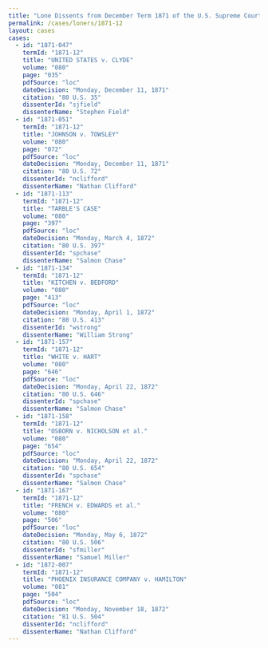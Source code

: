 ```yaml
---
title: "Lone Dissents from December Term 1871 of the U.S. Supreme Court"
permalink: /cases/loners/1871-12
layout: cases
cases:
  - id: "1871-047"
    termId: "1871-12"
    title: "UNITED STATES v. CLYDE"
    volume: "080"
    page: "035"
    pdfSource: "loc"
    dateDecision: "Monday, December 11, 1871"
    citation: "80 U.S. 35"
    dissenterId: "sjfield"
    dissenterName: "Stephen Field"
  - id: "1871-051"
    termId: "1871-12"
    title: "JOHNSON v. TOWSLEY"
    volume: "080"
    page: "072"
    pdfSource: "loc"
    dateDecision: "Monday, December 11, 1871"
    citation: "80 U.S. 72"
    dissenterId: "nclifford"
    dissenterName: "Nathan Clifford"
  - id: "1871-113"
    termId: "1871-12"
    title: "TARBLE'S CASE"
    volume: "080"
    page: "397"
    pdfSource: "loc"
    dateDecision: "Monday, March 4, 1872"
    citation: "80 U.S. 397"
    dissenterId: "spchase"
    dissenterName: "Salmon Chase"
  - id: "1871-134"
    termId: "1871-12"
    title: "KITCHEN v. BEDFORD"
    volume: "080"
    page: "413"
    pdfSource: "loc"
    dateDecision: "Monday, April 1, 1872"
    citation: "80 U.S. 413"
    dissenterId: "wstrong"
    dissenterName: "William Strong"
  - id: "1871-157"
    termId: "1871-12"
    title: "WHITE v. HART"
    volume: "080"
    page: "646"
    pdfSource: "loc"
    dateDecision: "Monday, April 22, 1872"
    citation: "80 U.S. 646"
    dissenterId: "spchase"
    dissenterName: "Salmon Chase"
  - id: "1871-158"
    termId: "1871-12"
    title: "OSBORN v. NICHOLSON et al."
    volume: "080"
    page: "654"
    pdfSource: "loc"
    dateDecision: "Monday, April 22, 1872"
    citation: "80 U.S. 654"
    dissenterId: "spchase"
    dissenterName: "Salmon Chase"
  - id: "1871-167"
    termId: "1871-12"
    title: "FRENCH v. EDWARDS et al."
    volume: "080"
    page: "506"
    pdfSource: "loc"
    dateDecision: "Monday, May 6, 1872"
    citation: "80 U.S. 506"
    dissenterId: "sfmiller"
    dissenterName: "Samuel Miller"
  - id: "1872-007"
    termId: "1871-12"
    title: "PHOENIX INSURANCE COMPANY v. HAMILTON"
    volume: "081"
    page: "504"
    pdfSource: "loc"
    dateDecision: "Monday, November 18, 1872"
    citation: "81 U.S. 504"
    dissenterId: "nclifford"
    dissenterName: "Nathan Clifford"
---
```


